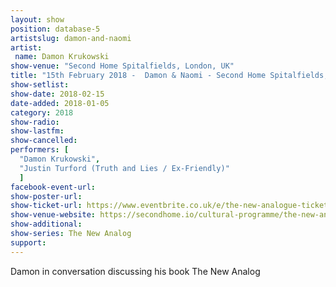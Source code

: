 ```yaml
---
layout: show
position: database-5
artistslug: damon-and-naomi
artist:
 name: Damon Krukowski
show-venue: "Second Home Spitalfields, London, UK"
title: "15th February 2018 -  Damon & Naomi - Second Home Spitalfields, London, UK"
show-setlist:
show-date: 2018-02-15
date-added: 2018-01-05
category: 2018
show-radio: 
show-lastfm: 
show-cancelled: 
performers: [
  "Damon Krukowski",
  "Justin Turford (Truth and Lies / Ex-Friendly)"
  ]
facebook-event-url: 
show-poster-url: 
show-ticket-url: https://www.eventbrite.co.uk/e/the-new-analogue-tickets-41467844439
show-venue-website: https://secondhome.io/cultural-programme/the-new-analog
show-additional:
show-series: The New Analog
support:
---
```

Damon in conversation discussing his book The New Analog
